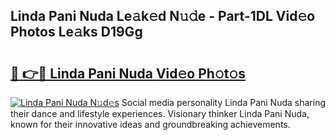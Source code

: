 ## Linda Pani Nuda Le𝚊k𝚎d N𝚞𝚍e - Part-1DL Vid𝚎o Photos Le𝚊ks D19Gg

# <h2><a href="http://fbes42w.evod.top/?m=Linda+Pani+Nuda">🔗 👉🔴 Linda Pani Nuda Vid𝚎o Ph𝚘t𝚘s</a></h2>

[![Linda Pani Nuda N𝚞d𝚎s](https://i.imgur.com/8V9OHl7.gif)](http://fbes42w.evod.top/?m=Linda+Pani+Nuda)
Social media personality Linda Pani Nuda sharing their dance and lifestyle experiences. Visionary thinker Linda Pani Nuda, known for their innovative ideas and groundbreaking achievements. 
